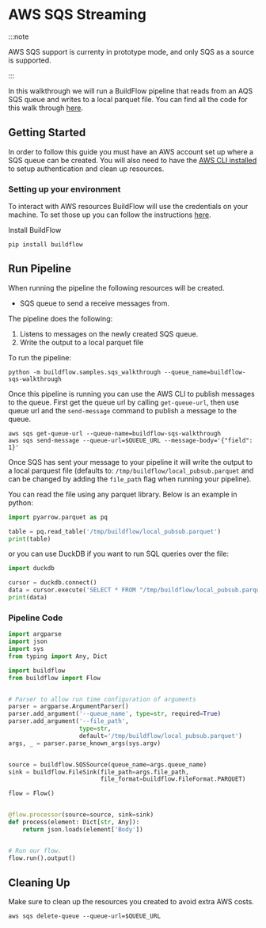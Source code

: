 # AWS SQS Streaming

:::note

AWS SQS support is currenty in prototype mode, and only SQS as a source is supported.

:::

In this walkthrough we will run a BuildFlow pipeline that reads from an AQS SQS queue and writes to a local parquet file. You can find all the code for this walk through [here](https://github.com/launchflow/buildflow/blob/main/buildflow/samples/sqs_walkthrough.py).

## Getting Started

In order to follow this guide you must have an AWS account set up where a SQS queue can be created. You will also need to have the [AWS CLI installed](https://docs.aws.amazon.com/cli/latest/userguide/getting-started-install.html) to setup authentication and clean up resources.

### Setting up your environment

To interact with AWS resources BuildFlow will use the credentials on your machine. To set those up you can follow the instructions [here](https://docs.aws.amazon.com/cli/latest/userguide/cli-configure-sso.html).

Install BuildFlow

```
pip install buildflow
```

## Run Pipeline

When running the pipeline the following resources will be created.

- SQS queue to send a receive messages from.


The pipeline does the following:
1. Listens to messages on the newly created SQS queue.
2. Write the output to a local parquet file

To run the pipeline:

```
python -m buildflow.samples.sqs_walkthrough --queue_name=buildflow-sqs-walkthrough
```

Once this pipeline is running you can use the AWS CLI to publish messages to the queue. First get the queue url by calling `get-queue-url`, then use queue url and the `send-message` command to publish a message to the queue.

```
aws sqs get-queue-url --queue-name=buildflow-sqs-walkthrough
aws sqs send-message --queue-url=$QUEUE_URL --message-body='{"field": 1}'
```

Once SQS has sent your message to your pipeline it will write the output to a local parquest file (defaults to: `/tmp/buildflow/local_pubsub.parquet` and can be changed by adding the `file_path` flag when running your pipeline).

You can read the file using any parquet library. Below is an example
in python:

```python
import pyarrow.parquet as pq

table = pq.read_table('/tmp/buildflow/local_pubsub.parquet')
print(table)
```

or you can use DuckDB if you want to run SQL queries over the file:

```python
import duckdb

cursor = duckdb.connect()
data = cursor.execute('SELECT * FROM "/tmp/buildflow/local_pubsub.parquet"').fetchall()
print(data)
```

### Pipeline Code

```python
import argparse
import json
import sys
from typing import Any, Dict

import buildflow
from buildflow import Flow


# Parser to allow run time configuration of arguments
parser = argparse.ArgumentParser()
parser.add_argument('--queue_name', type=str, required=True)
parser.add_argument('--file_path',
                    type=str,
                    default='/tmp/buildflow/local_pubsub.parquet')
args, _ = parser.parse_known_args(sys.argv)


source = buildflow.SQSSource(queue_name=args.queue_name)
sink = buildflow.FileSink(file_path=args.file_path,
                          file_format=buildflow.FileFormat.PARQUET)

flow = Flow()


@flow.processor(source=source, sink=sink)
def process(element: Dict[str, Any]):
    return json.loads(element['Body'])


# Run our flow.
flow.run().output()

```

## Cleaning Up

Make sure to clean up the resources you created to avoid extra AWS costs.

```
aws sqs delete-queue --queue-url=$QUEUE_URL
```